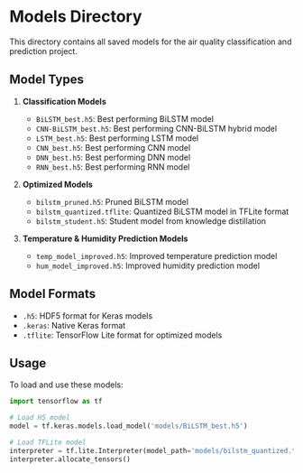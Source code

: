 # Models Directory

This directory contains all saved models for the air quality classification and prediction project.

## Model Types

1. **Classification Models**
   - `BiLSTM_best.h5`: Best performing BiLSTM model
   - `CNN-BiLSTM_best.h5`: Best performing CNN-BiLSTM hybrid model
   - `LSTM_best.h5`: Best performing LSTM model
   - `CNN_best.h5`: Best performing CNN model
   - `DNN_best.h5`: Best performing DNN model
   - `RNN_best.h5`: Best performing RNN model

2. **Optimized Models**
   - `bilstm_pruned.h5`: Pruned BiLSTM model
   - `bilstm_quantized.tflite`: Quantized BiLSTM model in TFLite format
   - `bilstm_student.h5`: Student model from knowledge distillation

3. **Temperature & Humidity Prediction Models**
   - `temp_model_improved.h5`: Improved temperature prediction model
   - `hum_model_improved.h5`: Improved humidity prediction model

## Model Formats

- `.h5`: HDF5 format for Keras models
- `.keras`: Native Keras format
- `.tflite`: TensorFlow Lite format for optimized models

## Usage

To load and use these models:

```python
import tensorflow as tf

# Load H5 model
model = tf.keras.models.load_model('models/BiLSTM_best.h5')

# Load TFLite model
interpreter = tf.lite.Interpreter(model_path='models/bilstm_quantized.tflite')
interpreter.allocate_tensors()
```